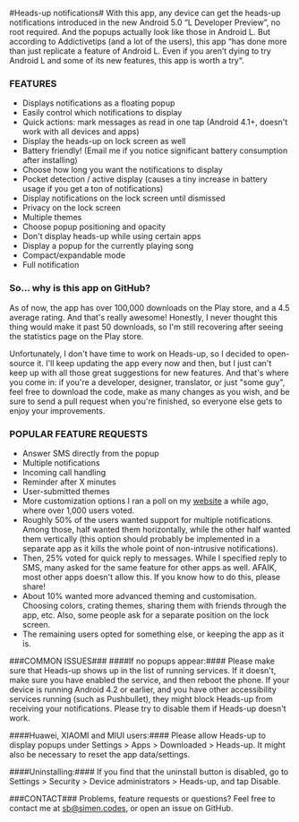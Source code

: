 #Heads-up notifications#
With this app, any device can get the heads-up notifications introduced in the new Android 5.0 “L Developer Preview”, no root required. And the popups actually look like those in Android L.
But according to Addictivetips (and a lot of the users), this app “has done more than just replicate a feature of Android L. Even if you aren’t dying to try Android L and some of its new features, this app is worth a try“.

### FEATURES ###
- Displays notifications as a floating popup
- Easily control which notifications to display
- Quick actions: mark messages as read in one tap (Android 4.1+, doesn't work with all devices and apps)
- Display the heads-up on lock screen as well
- Battery friendly! (Email me if you notice significant battery consumption after installing)
- Choose how long you want the notifications to display
- Pocket detection / active display (causes a tiny increase in battery usage if you get a ton of notifications)
- Display notifications on the lock screen until dismissed
- Privacy on the lock screen
- Multiple themes
- Choose popup positioning and opacity
- Don't display heads-up while using certain apps
- Display a popup for the currently playing song
- Compact/expandable mode
- Full notification

### So... why is this app on GitHub? ###
As of now, the app has over 100,000 downloads on the Play store, and a 4.5 average rating. And that's really awesome! Honestly, I never thought this thing would make it past 50 downloads, so I'm still recovering after seeing the statistics page on the Play store.

Unfortunately, I don't have time to work on Heads-up, so I decided to open-source it. I'll keep updating the app every now and then, but I just can't keep up with all those great suggestions for new features. And that's where you come in: if you're a developer, designer, translator, or just "some guy", feel free to download the code, make as many changes as you wish, and be sure to send a pull request when you're finished, so everyone else gets to enjoy your improvements. 

### POPULAR FEATURE REQUESTS ###
- Answer SMS directly from the popup
- Multiple notifications
- Incoming call handling 
- Reminder after X minutes
- User-submitted themes
- More customization options
I ran a poll on my [website](http://simen.codes/stuff/future-of-heads-up/) a while ago, where over 1,000 users voted.
- Roughly 50% of the users wanted support for multiple notifications. Among those, half wanted them horizontally, while the other half wanted them vertically (this option should probably be implemented in a separate app as it kills the whole point of non-intrusive notifications).
- Then, 25% voted for quick reply to messages. While I specified reply to SMS, many asked for the same feature for other apps as well. AFAIK, most other apps doesn't allow this. If you know how to do this, please share!
- About 10% wanted more advanced theming and customisation. Choosing colors, crating themes, sharing them with friends through the app, etc. Also, some people ask for a separate position on the lock screen.
- The remaining users opted for something else, or keeping the app as it is.


###COMMON ISSUES###
####If no popups appear:####
Please make sure that Heads-up shows up in the list of running services. If it doesn't, make sure you have enabled the service, and then reboot the phone.
If your device is running Android 4.2 or earlier, and you have other accessibility services running (such as Pushbullet), they might block Heads-up from receiving your notifications. Please try to disable them if Heads-up doesn't work.

####Huawei, XIAOMI and MIUI users:####
Please allow Heads-up to display popups under Settings > Apps > Downloaded > Heads-up. It might also be necessary to reset the app data/settings.

####Uninstalling:####
If you find that the uninstall button is disabled, go to Settings > Security > Device administrators > Heads-up, and tap Disable.

###CONTACT###
Problems, feature requests or questions? Feel free to contact me at [sb@simen.codes](mailto:sb@simen.codes), or open an issue on GitHub.